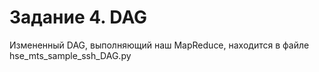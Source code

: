 # Задание 4. DAG

Измененный DAG, выполняющий наш MapReduce, находится в файле hse_mts_sample_ssh_DAG.py
